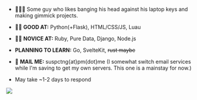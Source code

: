 - 🙆🏿‍♂️ Some guy who likes banging his head against his laptop keys and making gimmick projects.
- 👍🏿 **GOOD AT:** Python(+Flask), HTML/CSS/JS, Luau
- 👎🏿 **NOVICE AT:** Ruby, Pure Data, Django, Node.js
- **PLANNING TO LEARN:** Go, SvelteKit, ~~rust maybe~~

- 📧 **MAIL ME:** suspctng{at}pm{dot}me
     (I somewhat switch email services while I'm saving to get my own servers. This one is a mainstay for now.)
- May take ~1-2 days to respond

 ![](https://raw.githubusercontent.com/suspecting/suspecting/main/github.png)
